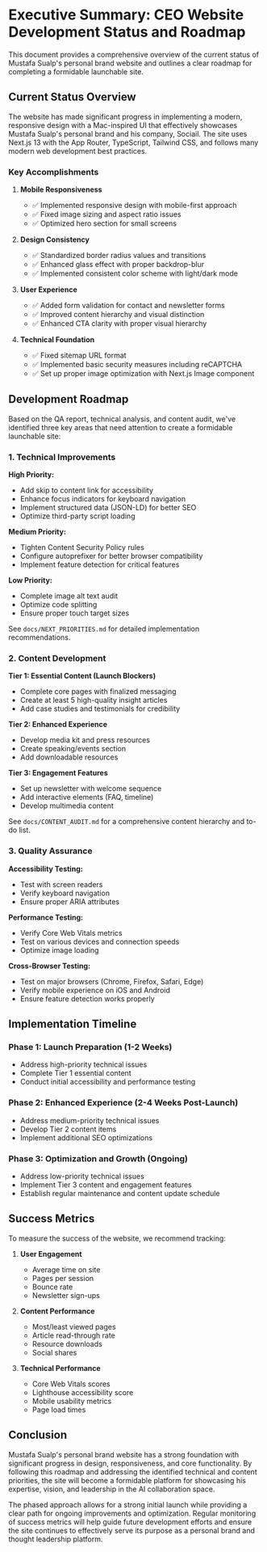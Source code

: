 # Executive Summary: CEO Website Development Status and Roadmap

This document provides a comprehensive overview of the current status of Mustafa Sualp's personal brand website and outlines a clear roadmap for completing a formidable launchable site.

## Current Status Overview

The website has made significant progress in implementing a modern, responsive design with a Mac-inspired UI that effectively showcases Mustafa Sualp's personal brand and his company, Sociail. The site uses Next.js 13 with the App Router, TypeScript, Tailwind CSS, and follows many modern web development best practices.

### Key Accomplishments

1. **Mobile Responsiveness**
   - ✅ Implemented responsive design with mobile-first approach
   - ✅ Fixed image sizing and aspect ratio issues
   - ✅ Optimized hero section for small screens

2. **Design Consistency**
   - ✅ Standardized border radius values and transitions
   - ✅ Enhanced glass effect with proper backdrop-blur
   - ✅ Implemented consistent color scheme with light/dark mode

3. **User Experience**
   - ✅ Added form validation for contact and newsletter forms
   - ✅ Improved content hierarchy and visual distinction
   - ✅ Enhanced CTA clarity with proper visual hierarchy

4. **Technical Foundation**
   - ✅ Fixed sitemap URL format
   - ✅ Implemented basic security measures including reCAPTCHA
   - ✅ Set up proper image optimization with Next.js Image component

## Development Roadmap

Based on the QA report, technical analysis, and content audit, we've identified three key areas that need attention to create a formidable launchable site:

### 1. Technical Improvements

**High Priority:**
- Add skip to content link for accessibility
- Enhance focus indicators for keyboard navigation
- Implement structured data (JSON-LD) for better SEO
- Optimize third-party script loading

**Medium Priority:**
- Tighten Content Security Policy rules
- Configure autoprefixer for better browser compatibility
- Implement feature detection for critical features

**Low Priority:**
- Complete image alt text audit
- Optimize code splitting
- Ensure proper touch target sizes

See `docs/NEXT_PRIORITIES.md` for detailed implementation recommendations.

### 2. Content Development

**Tier 1: Essential Content (Launch Blockers)**
- Complete core pages with finalized messaging
- Create at least 5 high-quality insight articles
- Add case studies and testimonials for credibility

**Tier 2: Enhanced Experience**
- Develop media kit and press resources
- Create speaking/events section
- Add downloadable resources

**Tier 3: Engagement Features**
- Set up newsletter with welcome sequence
- Add interactive elements (FAQ, timeline)
- Develop multimedia content

See `docs/CONTENT_AUDIT.md` for a comprehensive content hierarchy and to-do list.

### 3. Quality Assurance

**Accessibility Testing:**
- Test with screen readers
- Verify keyboard navigation
- Ensure proper ARIA attributes

**Performance Testing:**
- Verify Core Web Vitals metrics
- Test on various devices and connection speeds
- Optimize image loading

**Cross-Browser Testing:**
- Test on major browsers (Chrome, Firefox, Safari, Edge)
- Verify mobile experience on iOS and Android
- Ensure feature detection works properly

## Implementation Timeline

### Phase 1: Launch Preparation (1-2 Weeks)
- Address high-priority technical issues
- Complete Tier 1 essential content
- Conduct initial accessibility and performance testing

### Phase 2: Enhanced Experience (2-4 Weeks Post-Launch)
- Address medium-priority technical issues
- Develop Tier 2 content items
- Implement additional SEO optimizations

### Phase 3: Optimization and Growth (Ongoing)
- Address low-priority technical issues
- Implement Tier 3 content and engagement features
- Establish regular maintenance and content update schedule

## Success Metrics

To measure the success of the website, we recommend tracking:

1. **User Engagement**
   - Average time on site
   - Pages per session
   - Bounce rate
   - Newsletter sign-ups

2. **Content Performance**
   - Most/least viewed pages
   - Article read-through rate
   - Resource downloads
   - Social shares

3. **Technical Performance**
   - Core Web Vitals scores
   - Lighthouse accessibility score
   - Mobile usability metrics
   - Page load times

## Conclusion

Mustafa Sualp's personal brand website has a strong foundation with significant progress in design, responsiveness, and core functionality. By following this roadmap and addressing the identified technical and content priorities, the site will become a formidable platform for showcasing his expertise, vision, and leadership in the AI collaboration space.

The phased approach allows for a strong initial launch while providing a clear path for ongoing improvements and optimization. Regular monitoring of success metrics will help guide future development efforts and ensure the site continues to effectively serve its purpose as a personal brand and thought leadership platform.
